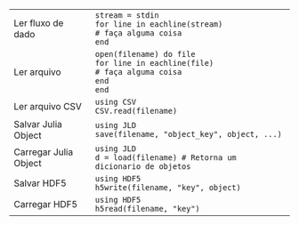 |                        |                                                                                                     |
| ---------------------- | --------------------------------------------------------------------------------------------------- |
| Ler fluxo de dado      | `stream = stdin`<br>`for line in eachline(stream)`<br>`# faça alguma coisa`<br>`end`                |
| Ler arquivo            | `open(filename) do file`<br>`for line in eachline(file)`<br>`# faça alguma coisa`<br>`end`<br>`end` |
| Ler arquivo CSV        | `using CSV`<br>`CSV.read(filename)`                                                                 |
| Salvar Julia Object    | `using JLD`<br>`save(filename, "object_key", object, ...)`                                          |
| Carregar Julia Object  | `using JLD`<br>`d = load(filename) # Retorna um dicionario de objetos`                                     |
| Salvar HDF5            | `using HDF5`<br>`h5write(filename, "key", object)`                                                  |
| Carregar HDF5          | `using HDF5`<br>`h5read(filename, "key")`                                                           |
